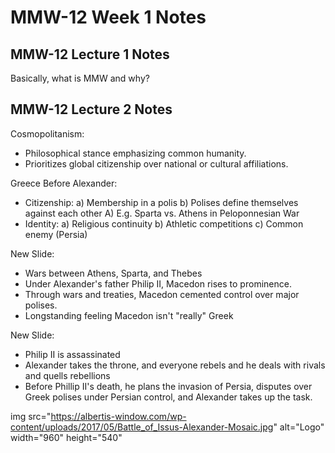 # MMW-12 Week 1 Notes

## MMW-12 Lecture 1 Notes
Basically, what is MMW and why?

## MMW-12 Lecture 2 Notes
Cosmopolitanism:
- Philosophical stance emphasizing common humanity.
- Prioritizes global citizenship over national or cultural affiliations.

Greece Before Alexander:
- Citizenship:
  a) Membership in a polis
  b) Polises define themselves against each other
    A) E.g. Sparta vs. Athens in Peloponnesian War
- Identity:
  a) Religious continuity
  b) Athletic competitions
  c) Common enemy (Persia)  

New Slide:
- Wars between Athens, Sparta, and Thebes
- Under Alexander's father Philip II, Macedon rises to prominence.
- Through wars and treaties, Macedon cemented control over major polises.
- Longstanding feeling Macedon isn't "really" Greek  

New Slide:
- Philip II is assassinated
- Alexander takes the throne, and everyone rebels and he deals with rivals and quells rebellions
- Before Phillip II's death, he plans the invasion of Persia, disputes over Greek polises under Persian control, and Alexander takes up the task.

img src="https://albertis-window.com/wp-content/uploads/2017/05/Battle_of_Issus-Alexander-Mosaic.jpg" alt="Logo" width="960" height="540"

